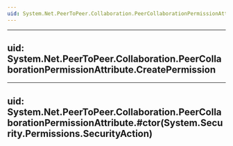 ```yaml
---
uid: System.Net.PeerToPeer.Collaboration.PeerCollaborationPermissionAttribute
---
```


---
uid: System.Net.PeerToPeer.Collaboration.PeerCollaborationPermissionAttribute.CreatePermission
---

---
uid: System.Net.PeerToPeer.Collaboration.PeerCollaborationPermissionAttribute.#ctor(System.Security.Permissions.SecurityAction)
---
